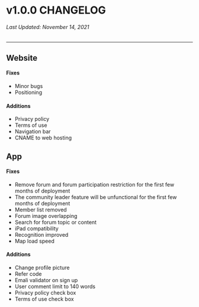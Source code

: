 # v1.0.0 CHANGELOG
###### Last Updated: November 14, 2021
---
## Website
#### Fixes
- Minor bugs
- Positioning

#### Additions
- Privacy policy
- Terms of use
- Navigation bar
- CNAME to web hosting

## App
#### Fixes
- Remove forum and forum participation restriction for the first few months of deployment
- The community leader feature will be unfunctional for the first few months of deployment
- Member list removed
- Forum image overlapping
- Search for forum topic or content
- iPad compatibility
- Recognition improved
- Map load speed

#### Additions
- Change profile picture
- Refer code
- Emali validator on sign up
- User comment limit to 140 words
- Privacy policy check box
- Terms of use check box
